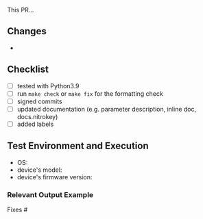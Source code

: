 <!-- (an executive summary of the changes, ideally in one sentence) -->
This PR...

## Changes
<!-- (major technical changes list) -->

-

## Checklist

- [ ] tested with Python3.9
- [ ] run `make check` or `make fix` for the formatting check
- [ ] signed commits
- [ ] updated documentation (e.g. parameter description, inline doc, docs.nitrokey)
- [ ] added labels

## Test Environment and Execution

- OS:
- device's model:
- device's firmware version:

### Relevant Output Example
<!-- (makes sense for the bigger UI changes, as well as to explain changes in the behavior) -->

<!-- (please close relevant tickets with the Fixes keyword) -->
Fixes #
